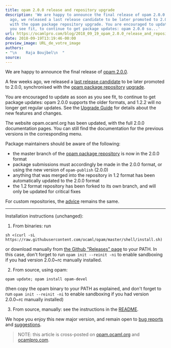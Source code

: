 ```yaml
---
title: opam 2.0.0 release and repository upgrade
description: 'We are happy to announce the final release of opam 2.0.0. A few weeks
  ago, we released a last release candidate to be later promoted to 2.0.0, synchronised
  with the opam package repository upgrade. You are encouraged to update as soon as
  you see fit, to continue to get package updates: opam 2.0.0 su...'
url: https://ocamlpro.com/blog/2018_09_19_opam_2.0.0_release_and_repository_upgrade
date: 2018-09-19T13:19:46-00:00
preview_image: URL_de_votre_image
authors:
- "\n    Raja Boujbel\n  "
source:
---
```


<p>We are happy to announce the final release of <a href="https://github.com/ocaml/opam/releases/tag/2.0.0">opam 2.0.0</a>.</p>
<p>A few weeks ago, we released a <a href="https://opam.ocaml.org/blog/opam-2-0-0-rc4">last release candidate</a> to be later promoted to 2.0.0, synchronised with the <a href="https://github.com/ocaml/opam-repository">opam package repository</a> <a href="https://opam.ocaml.org/blog/opam-2-0-0-repo-upgrade-roadmap/">upgrade</a>.</p>
<p>You are encouraged to update as soon as you see fit, to continue to get package updates: opam 2.0.0 supports the older formats, and 1.2.2 will no longer get regular updates. See the <a href="http://opam.ocaml.org/2.0-preview/doc/Upgrade_guide.html">Upgrade Guide</a> for details about the new features and changes.</p>
<p>The website opam.ocaml.org has been updated, with the full 2.0.0 documentation pages. You can still find the documentation for the previous versions in the corresponding menu.</p>
<p>Package maintainers should be aware of the following:</p>
<ul>
<li>the master branch of the <a href="https://github.com/ocaml/opam-repository">opam package repository</a> is now in the 2.0.0 format
</li>
<li>package submissions must accordingly be made in the 2.0.0 format, or using the new version of <code>opam-publish</code> (2.0.0)
</li>
<li>anything that was merged into the repository in 1.2 format has been automatically updated to the 2.0.0 format
</li>
<li>the 1.2 format repository has been forked to its own branch, and will only be updated for critical fixes
</li>
</ul>
<p>For custom repositories, the <a href="https://opam.ocaml.org/blog/opam-2-0-0-repo-upgrade-roadmap/#Advice-for-custom-repository-maintainers">advice</a> remains the same.</p>
<hr/>
<p>Installation instructions (unchanged):</p>
<ol>
<li>From binaries: run
</li>
</ol>
<pre><code class="language-shell-session">sh &lt;(curl -sL https://raw.githubusercontent.com/ocaml/opam/master/shell/install.sh)
</code></pre>
<p>or download manually from <a href="https://github.com/ocaml/opam/releases/tag/2.0.0">the Github &quot;Releases&quot; page</a> to your PATH. In this case, don't forget to run <code>opam init --reinit -ni</code> to enable sandboxing if you had version 2.0.0~rc manually installed.</p>
<ol start="2">
<li>From source, using opam:
</li>
</ol>
<pre><code class="language-shell-session">opam update; opam install opam-devel
</code></pre>
<p>(then copy the opam binary to your PATH as explained, and don't forget to run <code>opam init --reinit -ni</code> to enable sandboxing if you had version 2.0.0~rc manually installed)</p>
<ol start="3">
<li>From source, manually: see the instructions in the <a href="https://github.com/ocaml/opam/tree/2.0.0-rc4#compiling-this-repo">README</a>.
</li>
</ol>
<p>We hope you enjoy this new major version, and remain open to <a href="https://github.com/ocaml/opam/issues">bug reports</a> and <a href="https://github.com/ocaml/opam/issues">suggestions</a>.</p>
<blockquote>
<p>NOTE: this article is cross-posted on <a href="https://opam.ocaml.org/blog/">opam.ocaml.org</a> and <a href="https://ocamlpro.com/blog">ocamlpro.com</a>.</p>
</blockquote>

